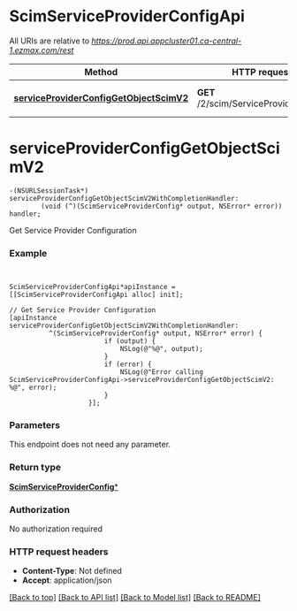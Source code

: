 # ScimServiceProviderConfigApi

All URIs are relative to *https://prod.api.appcluster01.ca-central-1.ezmax.com/rest*

Method | HTTP request | Description
------------- | ------------- | -------------
[**serviceProviderConfigGetObjectScimV2**](ScimServiceProviderConfigApi.md#serviceproviderconfiggetobjectscimv2) | **GET** /2/scim/ServiceProviderConfig | Get Service Provider Configuration


# **serviceProviderConfigGetObjectScimV2**
```objc
-(NSURLSessionTask*) serviceProviderConfigGetObjectScimV2WithCompletionHandler: 
        (void (^)(ScimServiceProviderConfig* output, NSError* error)) handler;
```

Get Service Provider Configuration

### Example
```objc


ScimServiceProviderConfigApi*apiInstance = [[ScimServiceProviderConfigApi alloc] init];

// Get Service Provider Configuration
[apiInstance serviceProviderConfigGetObjectScimV2WithCompletionHandler: 
          ^(ScimServiceProviderConfig* output, NSError* error) {
                        if (output) {
                            NSLog(@"%@", output);
                        }
                        if (error) {
                            NSLog(@"Error calling ScimServiceProviderConfigApi->serviceProviderConfigGetObjectScimV2: %@", error);
                        }
                    }];
```

### Parameters
This endpoint does not need any parameter.

### Return type

[**ScimServiceProviderConfig***](ScimServiceProviderConfig.md)

### Authorization

No authorization required

### HTTP request headers

 - **Content-Type**: Not defined
 - **Accept**: application/json

[[Back to top]](#) [[Back to API list]](../README.md#documentation-for-api-endpoints) [[Back to Model list]](../README.md#documentation-for-models) [[Back to README]](../README.md)

